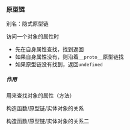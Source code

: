 ### 原型链

别名：隐式原型链

访问一个对象的属性时

- 先在自身属性查找，找到返回
- 如果自身属性没有，则沿着`__proto__`原型链找
- 如果原型链没有找到，返回`undefined`

##### 作用

用来查找对象的属性（方法）

构造函数/原型链/实体对象的关系

构造函数/原型链/实体对象的关系二 

